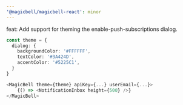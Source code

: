 ```yaml
---
'@magicbell/magicbell-react': minor
---
```


feat: Add support for theming the enable-push-subscriptions dialog.

```typescript jsx
const theme = {
  dialog: {
    backgroundColor: '#FFFFFF',
    textColor: '#3A424D',
    accentColor: '#5225C1',
  }
}

<MagicBell theme={theme} apiKey={...} userEmail={...}>
    {() => <NotificationInbox height={500} />}
</MagicBell>
```
